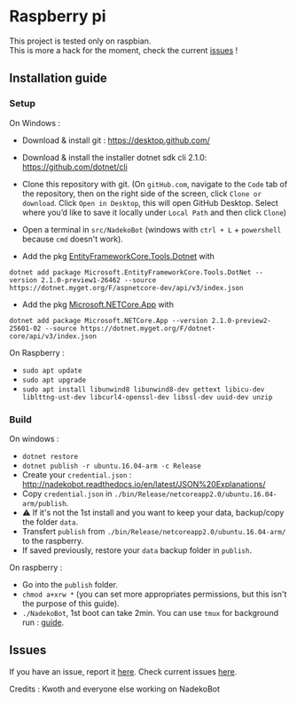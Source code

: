 # Raspberry pi
This project is tested only on raspbian.<br>
This is more a hack for the moment, check the current [issues][1] !
## Installation guide
### Setup
On Windows :
- Download & install git : https://desktop.github.com/
- Download & install the installer dotnet sdk cli 2.1.0: https://github.com/dotnet/cli
- Clone this repository with git. (On `gitHub.com`, navigate to the `Code` tab of the repository, then on the right side of the screen, click `Clone or download`. Click `Open in Desktop`, this will open GitHub Desktop. Select where you’d like to save it locally under `Local Path` and then click `Clone`)

- Open a terminal in `src/NadekoBot` (windows with `ctrl + L` + `powershell` because `cmd` doesn't work).
- Add the pkg [EntityFrameworkCore.Tools.Dotnet][3] with
```
dotnet add package Microsoft.EntityFrameworkCore.Tools.DotNet --version 2.1.0-preview1-26462 --source https://dotnet.myget.org/F/aspnetcore-dev/api/v3/index.json
```
- Add the pkg [Microsoft.NETCore.App][4] with
```
dotnet add package Microsoft.NETCore.App --version 2.1.0-preview2-25601-02 --source https://dotnet.myget.org/F/dotnet-core/api/v3/index.json
```
On Raspberry :
- `sudo apt update`
- `sudo apt upgrade`
- `sudo apt install libunwind8 libunwind8-dev gettext libicu-dev liblttng-ust-dev libcurl4-openssl-dev libssl-dev uuid-dev unzip`

### Build
On windows :
- `dotnet restore`
- `dotnet publish -r ubuntu.16.04-arm -c Release`
- Create your `credential.json` : http://nadekobot.readthedocs.io/en/latest/JSON%20Explanations/
- Copy `credential.json` in `./bin/Release/netcoreapp2.0/ubuntu.16.04-arm/publish`.
- :warning: If it's not the 1st install and you want to keep your data, backup/copy the folder `data`.
- Transfert `publish` from `./bin/Release/netcoreapp2.0/ubuntu.16.04-arm/` to the raspberry.
- If saved previously, restore your `data` backup folder in `publish`.

On raspberry :
- Go into the `publish` folder. 
- `chmod a+xrw *` (you can set more appropriates permissions, but this isn't the purpose of this guide).
- `./NadekoBot`, 1st boot can take 2min. You can use `tmux` for background run : [guide][5].

## Issues
If you have an issue, report it [here][2].
Check current issues [here][1].

[1]:https://github.com/Taknok/NadekoBot/issues
[2]:https://github.com/Taknok/NadekoBot/issues/new
[3]:https://dotnet.myget.org/feed/aspnetcore-dev/package/nuget/Microsoft.EntityFrameworkCore.Tools.DotNet
[4]:https://dotnet.myget.org/feed/dotnet-core/package/nuget/Microsoft.NETCore.App/2.1.0-preview2-25601-02
[5]:http://nadekobot.readthedocs.io/en/latest/guides/Linux%20Guide/#additional-information
Credits : Kwoth and everyone else working on NadekoBot
